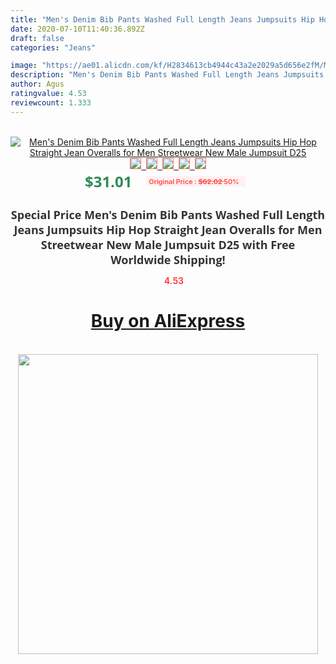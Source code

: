 ```yaml
---
title: "Men's Denim Bib Pants Washed Full Length Jeans Jumpsuits Hip Hop Straight Jean Overalls for Men Streetwear New Male Jumpsuit D25"
date: 2020-07-10T11:40:36.892Z
draft: false
categories: "Jeans"

image: "https://ae01.alicdn.com/kf/H2834613cb4944c43a2e2029a5d656e2fM/Men-s-Denim-Bib-Pants-Washed-Full-Length-Jeans-Jumpsuits-Hip-Hop-Straight-Jean-Overalls-for.jpg"
description: "Men's Denim Bib Pants Washed Full Length Jeans Jumpsuits Hip Hop Straight Jean Overalls for Men Streetwear New Male Jumpsuit D25"
author: Agus
ratingvalue: 4.53
reviewcount: 1.333
---
```

<br>
<div style="text-align: center;">
<a href="https://s.click.aliexpress.com/e/_9HBrXn" target="_blank" rel="nofollow noopener noreferrer"><img alt="Men's Denim Bib Pants Washed Full Length Jeans Jumpsuits Hip Hop Straight Jean Overalls for Men Streetwear New Male Jumpsuit D25" class="magnifier-image" src="https://ae01.alicdn.com/kf/H2834613cb4944c43a2e2029a5d656e2fM/Men-s-Denim-Bib-Pants-Washed-Full-Length-Jeans-Jumpsuits-Hip-Hop-Straight-Jean-Overalls-for.jpg_640x640.jpg">
<br>
<img style="border:1px solid salmon" src="https://ae01.alicdn.com/kf/H2834613cb4944c43a2e2029a5d656e2fM/Men-s-Denim-Bib-Pants-Washed-Full-Length-Jeans-Jumpsuits-Hip-Hop-Straight-Jean-Overalls-for.jpg_120x120.jpg">&nbsp;&nbsp;<img style="border:1px solid salmon" src="https://ae01.alicdn.com/kf/H9e99ce0fa5c342dfad01f71b6f84d1f7s/Men-s-Denim-Bib-Pants-Washed-Full-Length-Jeans-Jumpsuits-Hip-Hop-Straight-Jean-Overalls-for.jpg_120x120.jpg">&nbsp;&nbsp;<img style="border:1px solid salmon" src="https://ae01.alicdn.com/kf/H635813bb05324335a16836c2f3dae929T/Men-s-Denim-Bib-Pants-Washed-Full-Length-Jeans-Jumpsuits-Hip-Hop-Straight-Jean-Overalls-for.jpg_120x120.jpg">&nbsp;&nbsp;<img style="border:1px solid salmon" src="https://ae01.alicdn.com/kf/H4d8fb291d0554ce98a188a3bc8091950M/Men-s-Denim-Bib-Pants-Washed-Full-Length-Jeans-Jumpsuits-Hip-Hop-Straight-Jean-Overalls-for.jpg_120x120.jpg">&nbsp;&nbsp;<img style="border:1px solid salmon" src="https://ae01.alicdn.com/kf/H568c78b8246c4d4981a8a949192050180/Men-s-Denim-Bib-Pants-Washed-Full-Length-Jeans-Jumpsuits-Hip-Hop-Straight-Jean-Overalls-for.jpg_120x120.jpg"></a></div><br0>
<div style="text-align: center;"><span style="background-color: white; border: 0px; box-sizing: border-box; color: seagreen; display: inline-block; font-family: &quot;open sans&quot; , &quot;arial&quot; , &quot;helvetica&quot; , sans-serif , &quot;heiti&quot;; font-size: 24px; font-stretch: inherit; font-weight: 700; line-height: inherit; margin: 0px 10px 0px 0px; padding: 0px; vertical-align: middle;">$31.01 </span>
<span style="background: rgb(255 , 241 , 241); border-radius: 3px; border: 0px; box-sizing: border-box; color: #ff4747; display: inline-block; font-family: inherit; font-size: 12px; font-stretch: inherit; font-style: inherit; font-variant: inherit; font-weight: 600; line-height: inherit; margin: 0px; padding: 2px 5px; transform: scale(0.9); vertical-align: middle;">Original Price : <b style="text-decoration: line-through;">$62.02 </b> 50%&nbsp;&nbsp;</span></div>
<h1 style="color: #333333; display: inline-block; font-family: &quot;open sans&quot; , &quot;arial&quot; , &quot;helvetica&quot; , sans-serif , &quot;heiti&quot;; font-size: 18px; font-stretch: inherit; font-weight: 700; text-align: center;">Special Price Men's Denim Bib Pants Washed Full Length Jeans Jumpsuits Hip Hop Straight Jean Overalls for Men Streetwear New Male Jumpsuit D25 with Free Worldwide Shipping!</h1>
<div style="color: #ff4747; text-align: center;">
<img src="https://4.bp.blogspot.com/-M0ZcTcb-5uY/XleCXlxnR4I/AAAAAAAAAEc/OrjgMkXV1oMQFaCRZj5HQwOCBcu3w1FegCPcBGAYYCw/s1600/star.png" style="height: 15px;">&nbsp;<b>4.53</b></div>
<div class="button_cont" align="center"><a class="buynow_a" href="https://s.click.aliexpress.com/e/_9HBrXn" target="_blank" rel="nofollow noopener noreferrer"><H1>Buy on AliExpress</H1></a></div><br>
<div class="separator" style="clear: both; text-align: center;">
<img src="https://lh3.googleusercontent.com/-pTy5HemUv9M/XlePHvY0dAI/AAAAAAAAAE4/0nX5iRUoIWY8eMW9Dpxeirr157OZliDIgCLcBGAsYHQ/s1600/badge.gif" width="480">
</div>
